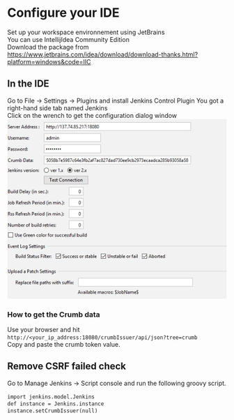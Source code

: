 # Configure your IDE 
Set up your workspace environnement using JetBrains    
You can use IntellijIdea Community Edition     
Download the package from   
https://www.jetbrains.com/idea/download/download-thanks.html?platform=windows&code=IIC
 
## In the IDE 
Go to File -> Settings  -> Plugins 
and install Jenkins Control Plugin 
You got a right-hand side tab named Jenkins   
Click on the wrench to get the configuration dialog window
![Jenkins_config](screenshots/jenkins_config_plugin.png)
### How to get the Crumb data  
Use your browser and hit  
```http://<your_ip_address:18080/crumbIssuer/api/json?tree=crumb```  
Copy and paste the crumb token value.    

## Remove CSRF failed check 
Go to Manage Jenkins -> Script console and run the following groovy script.
```gwt javascript
import jenkins.model.Jenkins
def instance = Jenkins.instance
instance.setCrumbIssuer(null)
```

